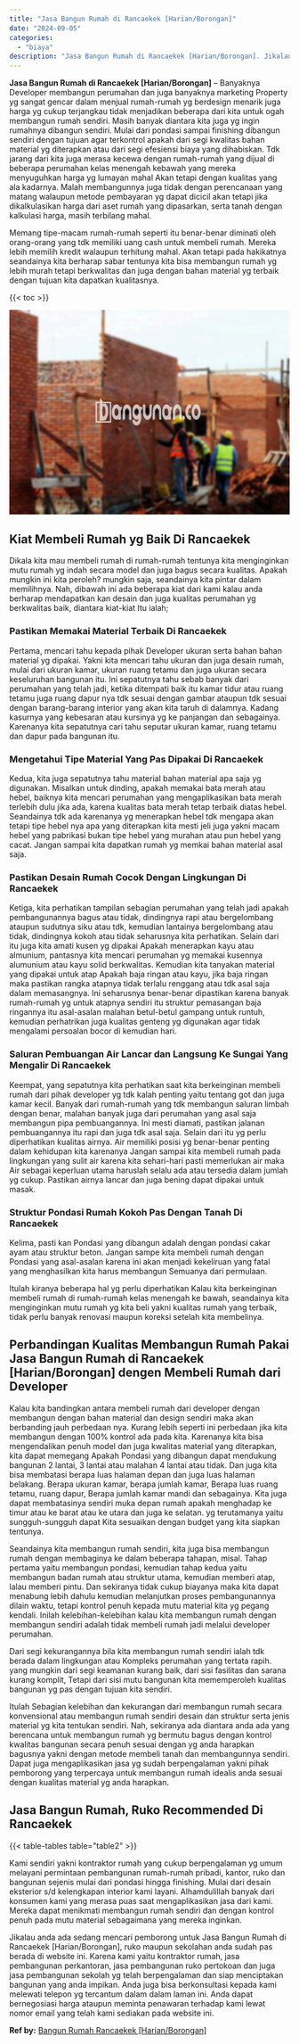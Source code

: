 ```yaml
---
title: "Jasa Bangun Rumah di Rancaekek [Harian/Borongan]"
date: "2024-09-05"
categories: 
  - "biaya"
description: "Jasa Bangun Rumah di Rancaekek [Harian/Borongan]. Jikalau anda ada sedang mencari pemborong untuk Jasa Bangun Rumah di Rancaekek [Harian/Borongan], ruko ma..."
---
```


**Jasa Bangun Rumah di Rancaekek \[Harian/Borongan\]** – Banyaknya Developer membangun perumahan dan juga banyaknya marketing Property yg sangat gencar dalam menjual rumah-rumah yg berdesign menarik juga harga yg cukup terjangkau tidak menjadikan beberapa dari kita untuk ogah membangun rumah sendiri. Masih banyak diantara kita juga yg ingin rumahnya dibangun sendiri. Mulai dari pondasi sampai finishing dibangun sendiri dengan tujuan agar terkontrol apakah dari segi kwalitas bahan material yg diterapkan atau dari segi efesiensi biaya yang dihabiskan. Tdk jarang dari kita juga merasa kecewa dengan rumah-rumah yang dijual di beberapa perumahan kelas menengah kebawah yang mereka menyuguhkan harga yg lumayan mahal Akan tetapi dengan kualitas yang ala kadarnya. Malah membangunnya juga tidak dengan perencanaan yang matang walaupun metode pembayaran yg dapat dicicil akan tetapi jika dikalkulasikan harga dari aset rumah yang dipasarkan, serta tanah dengan kalkulasi harga, masih terbilang mahal.

Memang tipe-macam rumah-rumah seperti itu benar-benar diminati oleh orang-orang yang tdk memiliki uang cash untuk membeli rumah. Mereka lebih memilih kredit walaupun terhitung mahal. Akan tetapi pada hakikatnya seandainya kita berharap sabar tentunya kita bisa membangun rumah yg lebih murah tetapi berkwalitas dan juga dengan bahan material yg terbaik dengan tujuan kita dapatkan kualitasnya.

{{< toc >}}

![Jasa Bangun Rumah di Rancaekek [Harian/Borongan]](/images/borong-bangunan-06.png)

## Kiat Membeli Rumah yg Baik Di Rancaekek

Dikala kita mau membeli rumah di rumah-rumah tentunya kita menginginkan mutu rumah yg indah secara model dan juga bagus secara kualitas. Apakah mungkin ini kita peroleh? mungkin saja, seandainya kita pintar dalam memilihnya. Nah, dibawah ini ada beberapa kiat dari kami kalau anda berharap mendapatkan kan desain dan juga kualitas perumahan yg berkwalitas baik, diantara kiat-kiat Itu ialah;

### Pastikan Memakai Material Terbaik Di Rancaekek

Pertama, mencari tahu kepada pihak Developer ukuran serta bahan bahan material yg dipakai. Yakni kita mencari tahu ukuran dan juga desain rumah, mulai dari ukuran kamar, ukuran ruang tetamu dan juga ukuran secara keseluruhan bangunan itu. Ini sepatutnya tahu sebab banyak dari perumahan yang telah jadi, ketika ditempati baik itu kamar tidur atau ruang tetamu juga ruang dapur nya tdk sesuai dengan gambar ataupun tdk sesuai dengan barang-barang interior yang akan kita taruh di dalamnya. Kadang kasurnya yang kebesaran atau kursinya yg ke panjangan dan sebagainya. Karenanya kita sepatutnya cari tahu seputar ukuran kamar, ruang tetamu dan dapur pada bangunan itu.

### Mengetahui Tipe Material Yang Pas Dipakai Di Rancaekek

Kedua, kita juga sepatutnya tahu material bahan material apa saja yg digunakan. Misalkan untuk dinding, apakah memakai bata merah atau hebel, baiknya kita mencari perumahan yang mengaplikasikan bata merah terlebih dulu jika ada, karena kualitas bata merah tetap terbaik diatas hebel. Seandainya tdk ada karenanya yg menerapkan hebel tdk mengapa akan tetapi tipe hebel nya apa yang diterapkan kita mesti jeli juga yakni macam hebel yang pabrikasi bukan tipe hebel yang murahan atau pun hebel yang cacat. Jangan sampai kita dapatkan rumah yg memkai bahan material asal saja.

### Pastikan Desain Rumah Cocok Dengan Lingkungan Di Rancaekek

Ketiga, kita perhatikan tampilan sebagian perumahan yang telah jadi apakah pembangunannya bagus atau tidak, dindingnya rapi atau bergelombang ataupun sudutnya siku atau tdk, kemudian lantainya bergelombang atau tidak, dindingnya kokoh atau tidak seharusnya kita perhatikan. Selain dari itu juga kita amati kusen yg dipakai Apakah menerapkan kayu atau almunium, pantasnya kita mencari perumahan yg memakai kusennya alumunium atau kayu solid berkwalitas. Kemudian kita tanyakan material yang dipakai untuk atap Apakah baja ringan atau kayu, jika baja ringan maka pastikan rangka atapnya tidak terlalu renggang atau tdk asal saja dalam memasangnya. Ini seharusnya benar-benar dipastikan karena banyak rumah-rumah yg untuk atapnya sendiri itu struktur pemasangan baja ringannya itu asal-asalan malahan betul-betul gampang untuk runtuh, kemudian perhatrikan juga kualitas genteng yg digunakan agar tidak mengalami persoalan bocor di kemudian hari.

### Saluran Pembuangan Air Lancar dan Langsung Ke Sungai Yang Mengalir Di Rancaekek

Keempat, yang sepatutnya kita perhatikan saat kita berkeinginan membeli rumah dari pihak developer yg tdk kalah penting yaitu tentang got dan juga kamar kecil. Banyak dari rumah-rumah yang tdk membangun saluran limbah dengan benar, malahan banyak juga dari perumahan yang asal saja membangun pipa pembuangannya. Ini mesti diamati, pastikan jalanan pembuangannya itu rapi dan juga tdk asal saja. Selain dari itu yg perlu diperhatikan kualitas airnya. Air memiliki posisi yg benar-benar penting dalam kehidupan kita karenanya Jangan sampai kita membeli rumah pada lingkungan yang sulit air karena kita sehari-hari pasti memerlukan air maka Air sebagai keperluan utama haruslah selalu ada atau tersedia dalam jumlah yg cukup. Pastikan airnya lancar dan juga bening dapat dipakai untuk masak.

### Struktur Pondasi Rumah Kokoh Pas Dengan Tanah Di Rancaekek

Kelima, pasti kan Pondasi yang dibangun adalah dengan pondasi cakar ayam atau struktur beton. Jangan sampe kita membeli rumah dengan Pondasi yang asal-asalan karena ini akan menjadi kekeliruan yang fatal yang menghasilkan kita harus membangun Semuanya dari permulaan.

Itulah kiranya beberapa hal yg perlu diperhatikan Kalau kita berkeinginan membeli rumah di rumah-rumah kelas menengah ke bawah, seandainya kita menginginkan mutu rumah yg kita beli yakni kualitas rumah yang terbaik, tidak perlu banyak renovasi maupun koreksi setelah kita membelinya.

## Perbandingan Kualitas Membangun Rumah Pakai Jasa Bangun Rumah di Rancaekek \[Harian/Borongan\] dengen Membeli Rumah dari Developer

Kalau kita bandingkan antara membeli rumah dari developer dengan membangun dengan bahan material dan design sendiri maka akan berbanding jauh perbedaan nya. Kurang lebih seperti ini perbedaan jika kita membangun dengan 100% kontrol ada pada kita. Karenanya kita bisa mengendalikan penuh model dan juga kwalitas material yang diterapkan, kita dapat memegang Apakah Pondasi yang dibangun dapat mendukung bangunan 2 lantai, 3 lantai atau malahan 4 lantai atau tidak. Dan juga kita bisa membatasi berapa luas halaman depan dan juga luas halaman belakang. Berapa ukuran kamar, berapa jumlah kamar, Berapa luas ruang tetamu, ruang dapur, Berapa jumlah kamar mandi dan sebagainya. Kita juga dapat membatasinya sendiri muka depan rumah apakah menghadap ke timur atau ke barat atau ke utara dan juga ke selatan. yg terutamanya yaitu sungguh-sungguh dapat Kita sesuaikan dengan budget yang kita siapkan tentunya.

Seandainya kita membangun rumah sendiri, kita juga bisa membangun rumah dengan membaginya ke dalam beberapa tahapan, misal. Tahap pertama yaitu membangun pondasi, kemudian tahap kedua yaitu membangun badan rumah atau struktur utama, kemudian memberi atap, lalau memberi pintu. Dan sekiranya tidak cukup biayanya maka kita dapat menabung lebih dahulu kemudian melanjutkan proses pembangunannya dilain waktu, tetapi kontrol penuh kepada mutu material kita yg pegang kendali. Inilah kelebihan-kelebihan kalau kita membangun rumah dengan membangun sendiri adalah tidak membeli rumah jadi melalui developer perumahan.

Dari segi kekurangannya bila kita membangun rumah sendiri ialah tdk berada dalam lingkungan atau Kompleks perumahan yang tertata rapih. yang mungkin dari segi keamanan kurang baik, dari sisi fasilitas dan sarana kurang komplit, Tetapi dari sisi mutu bangunan kita mememperoleh kualitas bangunan yg pas dengan tujuan kita sendiri.

Itulah Sebagian kelebihan dan kekurangan dari membangun rumah secara konvensional atau membangun rumah sendiri desain dan struktur serta jenis material yg kita tentukan sendiri. Nah, sekiranya ada diantara anda ada yang berencana untuk membangun rumah yg bermutu bagus dengan kontrol kwalitas bangunan secara penuh sesuai dengan yg anda harapkan bagusnya yakni dengan metode membeli tanah dan membangunnya sendiri. Dapat juga mengaplikasikan jasa yg sudah berpengalaman yakni pihak pemborong yang terpercaya untuk membangun rumah idealis anda sesuai dengan kualitas material yg anda harapkan.

## Jasa Bangun Rumah, Ruko Recommended Di Rancaekek

{{< table-tables table="table2" >}}

Kami sendiri yakni kontraktor rumah yang cukup berpengalaman yg umum melayani permintaan pembangunan rumah-rumah pribadi, kantor, ruko dan bangunan sejenis mulai dari pondasi hingga finishing. Mulai dari desain eksterior s/d kelengkapan interior kami layani. Alhamdulillah banyak dari konsumen kami yang merasa puas saat mengaplikasikan jasa dari kami. Mereka dapat menikmati membangun rumah sendiri dan dengan kontrol penuh pada mutu material sebagaimana yang mereka inginkan.

Jikalau anda ada sedang mencari pemborong untuk Jasa Bangun Rumah di Rancaekek \[Harian/Borongan\], ruko maupun sekolahan anda sudah pas berada di website ini. Karena kami yaitu kontraktor rumah, jasa pembangunan perkantoran, jasa pembangunan ruko pertokoan dan juga jasa pembangunan sekolah yg telah berpengalaman dan siap menciptakan bangunan yang anda impikan. Anda juga bisa berkonsultasi kepada kami melewati telepon yg tercantum dalam dalam laman ini. Anda dapat bernegosiasi harga ataupun meminta penawaran terhadap kami lewat nomor email yang telah kami sediakan pada website ini.

**Ref by:** [Bangun Rumah Rancaekek [Harian/Borongan]](https://id.wikipedia.org/wiki/Bangun)
